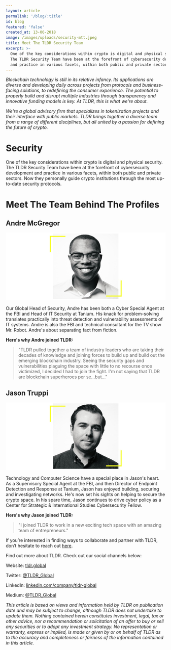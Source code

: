 ```yaml
---
layout: article
permalink: '/blog/:title'
id: blog
featured: 'false'
created_at: 13-06-2018
image: /images/uploads/security-mtt.jpeg
title: Meet The TLDR Security Team
excerpt: >-
  One of the key considerations within crypto is digital and physical security.
  The TLDR Security Team have been at the forefront of cybersecurity development
  and practice in various facets, within both public and private sectors.
---
```

_Blockchain technology is still in its relative infancy. Its applications are diverse and developing daily across projects from protocols and business-facing solutions, to redefining the consumer experience. The potential to properly build and disrupt multiple industries through transparency and innovative funding models is key. At TLDR, this is what we're about._

_We're a global advisory firm that specializes in tokenization projects and their interface with public markets. TLDR brings together a diverse team from a range of different disciplines, but all united by a passion for defining the future of crypto._

# Security

One of the key considerations within crypto is digital and physical security. The TLDR Security Team have been at the forefront of cybersecurity development and practice in various facets, within both public and private sectors. Now they personally guide crypto institutions through the most up-to-date security protocols.

# Meet The Team Behind The Profiles

## Andre McGregor

![Andre McGregor, TLDR.](/images/uploads/am-mtt.jpeg)

Our Global Head of Security, Andre has been both a Cyber Special Agent at the FBI and Head of IT Security at Tanium. His knack for problem-solving translates practically into threat detection and vulnerability assessments of IT systems. Andre is also the FBI and technical consultant for the TV show Mr. Robot. Andre's about separating fact from fiction.

**Here's why Andre joined TLDR:**

> "TLDR pulled together a team of industry leaders who are taking their decades of knowledge and joining forces to build up and build out the emerging blockchain industry. Seeing the security gaps and vulnerabilities plaguing the space with little to no recourse once victimized, I decided I had to join the fight. I'm not saying that TLDR are blockchain superheroes per se…but…"

## Jason Truppi

![Jason Truppi, TLDR.](/images/uploads/jt-mtt.jpeg)

Technology and Computer Science have a special place in Jason's heart. As a Supervisory Special Agent at the FBI, and then Director of Endpoint Detection and Response at Tanium, Jason has enjoyed building, securing and investigating networks. He's now set his sights on helping to secure the crypto space. In his spare time, Jason continues to drive cyber policy as a Center for Strategic & International Studies Cybersecurity Fellow.

**Here's why Jason joined TLDR:**

> "I joined TLDR to work in a new exciting tech space with an amazing team of entrepreneurs."



If you’re interested in finding ways to collaborate and partner with TLDR, don’t hesitate to reach out [here](https://tldr.global/contact).

Find out more about TLDR. Check out our social channels below:

Website: [tldr.global](https://tldr.global/)

Twitter: [@TLDR_Global](https://twitter.com/TLDR_Global)

LinkedIn: [linkedin.com/company/tldr-global](https://www.linkedin.com/company/tldr-global/)

Medium: [@TLDR_Global](https://medium.com/@TLDR_Global)



_This article is based on views and information held by TLDR on publication date and may be subject to change, although TLDR does not undertake to update them. Nothing contained herein constitutes investment, legal, tax or other advice, nor a recommendation or solicitation of an offer to buy or sell any securities or to adopt any investment strategy. No representation or warranty, express or implied, is made or given by or on behalf of TLDR as to the accuracy and completeness or fairness of the information contained in this article._
